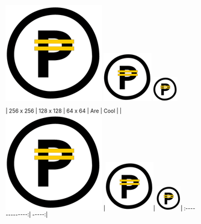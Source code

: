 ![alt text](/images/PK-Logo-BLACK-GOLD-256_x_256.png "Logo Title Text 1")
![alt text](/images/PK-Logo-BLACK-GOLD-128_x_128.png "Logo Title Text 1")
![alt text](/images/PK-Logo-BLACK-GOLD-64_x_64.png "Logo Title Text 1")



| 256 x 256       | 128 x 128          | 64 x 64  | Are           | Cool  |
| ![alt text](/images/PK-Logo-BLACK-GOLD-256_x_256.png "Logo Title Text 1") |![alt text](/images/PK-Logo-BLACK-GOLD-128_x_128.png "Logo Title Text 1")| ![alt text](/images/PK-Logo-BLACK-GOLD-64_x_64.png "Logo Title Text 1")| :-------------:| -----:|

